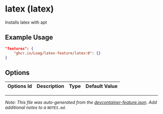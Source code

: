 
# latex (latex)

Installs latex with apt

## Example Usage

```json
"features": {
    "ghcr.io/Loag/latex-feature/latex:0": {}
}
```

## Options

| Options Id | Description | Type | Default Value |
|-----|-----|-----|-----|




---

_Note: This file was auto-generated from the [devcontainer-feature.json](https://github.com/Loag/latex-feature/blob/main/src/latex/devcontainer-feature.json).  Add additional notes to a `NOTES.md`._
